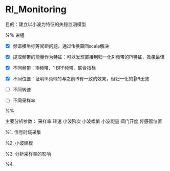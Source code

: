 # RI_Monitoring
目的：建立以小波为特征的失稳监测模型

%% 进程
- [x] 频谱横坐标等间距问题，通过fk换算回scale解决
- [x] 提取频带的能量作为特征：可以发现直接用归一化RI频带的PI特征，效果最佳
- [x] 不同频带：RI频带、1 BPF频带、联合指标
- [x] 不同位置：证明RI频带的与之前PI有一致的效果，但归一化的PI无效
- [ ] 不同转速
- [ ] 不同采样率





%%


主要分析参数：
采样率
转速
小波阶次
小波幅值
小波能量
阀门开度
传感器位置


%1. 信号时域采集

%2. 小波建模

%3. 分析采样率的影响

%4. 




